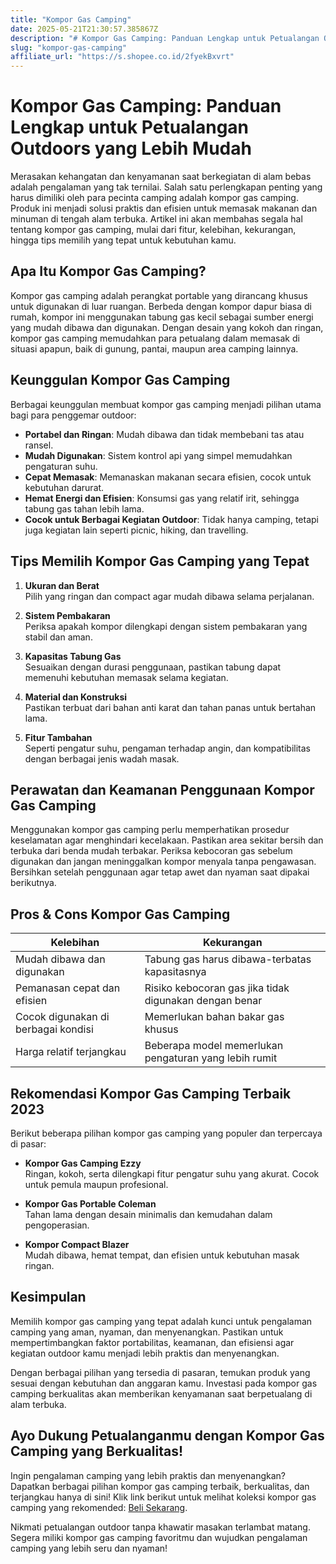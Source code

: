 ```yaml
---
title: "Kompor Gas Camping"
date: 2025-05-21T21:30:57.385867Z
description: "# Kompor Gas Camping: Panduan Lengkap untuk Petualangan Outdoors yang Lebih Mudah..."
slug: "kompor-gas-camping"
affiliate_url: "https://s.shopee.co.id/2fyekBxvrt"
---
```

# Kompor Gas Camping: Panduan Lengkap untuk Petualangan Outdoors yang Lebih Mudah

Merasakan kehangatan dan kenyamanan saat berkegiatan di alam bebas adalah pengalaman yang tak ternilai. Salah satu perlengkapan penting yang harus dimiliki oleh para pecinta camping adalah kompor gas camping. Produk ini menjadi solusi praktis dan efisien untuk memasak makanan dan minuman di tengah alam terbuka. Artikel ini akan membahas segala hal tentang kompor gas camping, mulai dari fitur, kelebihan, kekurangan, hingga tips memilih yang tepat untuk kebutuhan kamu.

## Apa Itu Kompor Gas Camping?

Kompor gas camping adalah perangkat portable yang dirancang khusus untuk digunakan di luar ruangan. Berbeda dengan kompor dapur biasa di rumah, kompor ini menggunakan tabung gas kecil sebagai sumber energi yang mudah dibawa dan digunakan. Dengan desain yang kokoh dan ringan, kompor gas camping memudahkan para petualang dalam memasak di situasi apapun, baik di gunung, pantai, maupun area camping lainnya.

## Keunggulan Kompor Gas Camping

Berbagai keunggulan membuat kompor gas camping menjadi pilihan utama bagi para penggemar outdoor:

- **Portabel dan Ringan**: Mudah dibawa dan tidak membebani tas atau ransel.
- **Mudah Digunakan**: Sistem kontrol api yang simpel memudahkan pengaturan suhu.
- **Cepat Memasak**: Memanaskan makanan secara efisien, cocok untuk kebutuhan darurat.
- **Hemat Energi dan Efisien**: Konsumsi gas yang relatif irit, sehingga tabung gas tahan lebih lama.
- **Cocok untuk Berbagai Kegiatan Outdoor**: Tidak hanya camping, tetapi juga kegiatan lain seperti picnic, hiking, dan travelling.

## Tips Memilih Kompor Gas Camping yang Tepat

1. **Ukuran dan Berat**  
Pilih yang ringan dan compact agar mudah dibawa selama perjalanan.

2. **Sistem Pembakaran**  
Periksa apakah kompor dilengkapi dengan sistem pembakaran yang stabil dan aman.

3. **Kapasitas Tabung Gas**  
Sesuaikan dengan durasi penggunaan, pastikan tabung dapat memenuhi kebutuhan memasak selama kegiatan.

4. **Material dan Konstruksi**  
Pastikan terbuat dari bahan anti karat dan tahan panas untuk bertahan lama.

5. **Fitur Tambahan**  
Seperti pengatur suhu, pengaman terhadap angin, dan kompatibilitas dengan berbagai jenis wadah masak.

## Perawatan dan Keamanan Penggunaan Kompor Gas Camping

Menggunakan kompor gas camping perlu memperhatikan prosedur keselamatan agar menghindari kecelakaan. Pastikan area sekitar bersih dan terbuka dari benda mudah terbakar. Periksa kebocoran gas sebelum digunakan dan jangan meninggalkan kompor menyala tanpa pengawasan. Bersihkan setelah penggunaan agar tetap awet dan nyaman saat dipakai berikutnya.

## Pros & Cons Kompor Gas Camping

| Kelebihan | Kekurangan |
|---|---|
| Mudah dibawa dan digunakan | Tabung gas harus dibawa-terbatas kapasitasnya |
| Pemanasan cepat dan efisien | Risiko kebocoran gas jika tidak digunakan dengan benar |
| Cocok digunakan di berbagai kondisi | Memerlukan bahan bakar gas khusus |
| Harga relatif terjangkau | Beberapa model memerlukan pengaturan yang lebih rumit |

## Rekomendasi Kompor Gas Camping Terbaik 2023

Berikut beberapa pilihan kompor gas camping yang populer dan terpercaya di pasar:

- **Kompor Gas Camping Ezzy**  
Ringan, kokoh, serta dilengkapi fitur pengatur suhu yang akurat. Cocok untuk pemula maupun profesional.

- **Kompor Gas Portable Coleman**  
Tahan lama dengan desain minimalis dan kemudahan dalam pengoperasian.

- **Kompor Compact Blazer**  
Mudah dibawa, hemat tempat, dan efisien untuk kebutuhan masak ringan.

## Kesimpulan

Memilih kompor gas camping yang tepat adalah kunci untuk pengalaman camping yang aman, nyaman, dan menyenangkan. Pastikan untuk mempertimbangkan faktor portabilitas, keamanan, dan efisiensi agar kegiatan outdoor kamu menjadi lebih praktis dan menyenangkan.

Dengan berbagai pilihan yang tersedia di pasaran, temukan produk yang sesuai dengan kebutuhan dan anggaran kamu. Investasi pada kompor gas camping berkualitas akan memberikan kenyamanan saat berpetualang di alam terbuka.

## Ayo Dukung Petualanganmu dengan Kompor Gas Camping yang Berkualitas!

Ingin pengalaman camping yang lebih praktis dan menyenangkan? Dapatkan berbagai pilihan kompor gas camping terbaik, berkualitas, dan terjangkau hanya di sini! Klik link berikut untuk melihat koleksi kompor gas camping yang rekomended: [Beli Sekarang](https://s.shopee.co.id/2fyekBxvrt).

Nikmati petualangan outdoor tanpa khawatir masakan terlambat matang. Segera miliki kompor gas camping favoritmu dan wujudkan pengalaman camping yang lebih seru dan nyaman!